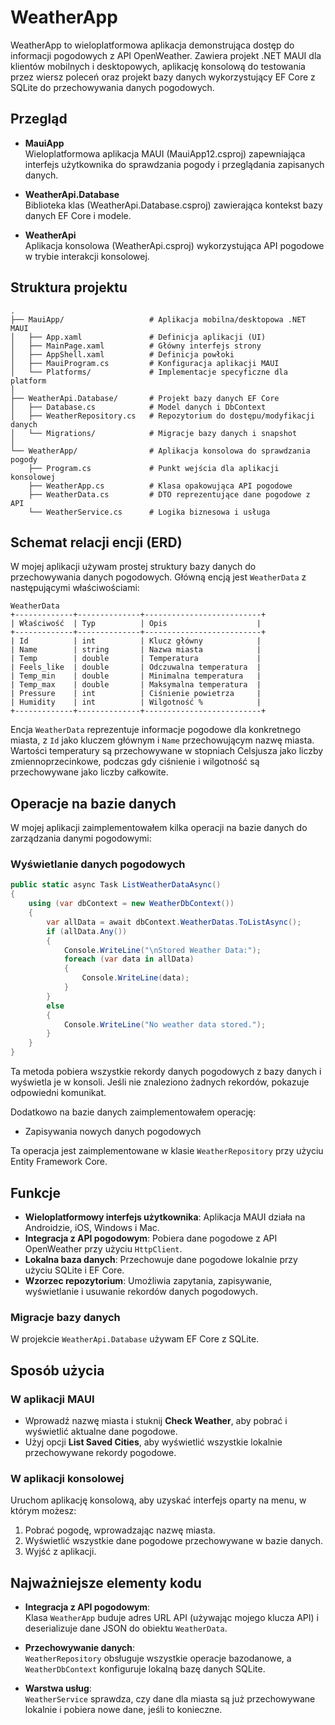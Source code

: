 # WeatherApp

WeatherApp to wieloplatformowa aplikacja demonstrująca dostęp do informacji pogodowych z API OpenWeather. Zawiera projekt .NET MAUI dla klientów mobilnych i desktopowych, aplikację konsolową do testowania przez wiersz poleceń oraz projekt bazy danych wykorzystujący EF Core z SQLite do przechowywania danych pogodowych.

## Przegląd

- **MauiApp**  
  Wieloplatformowa aplikacja MAUI (MauiApp12.csproj) zapewniająca interfejs użytkownika do sprawdzania pogody i przeglądania zapisanych danych.

- **WeatherApi.Database**  
  Biblioteka klas (WeatherApi.Database.csproj) zawierająca kontekst bazy danych EF Core i modele.

- **WeatherApi**  
  Aplikacja konsolowa (WeatherApi.csproj) wykorzystująca API pogodowe w trybie interakcji konsolowej.

## Struktura projektu

```
.
├── MauiApp/                   # Aplikacja mobilna/desktopowa .NET MAUI
│   ├── App.xaml               # Definicja aplikacji (UI)
│   ├── MainPage.xaml          # Główny interfejs strony
│   ├── AppShell.xaml          # Definicja powłoki
│   ├── MauiProgram.cs         # Konfiguracja aplikacji MAUI
│   └── Platforms/             # Implementacje specyficzne dla platform
│
├── WeatherApi.Database/       # Projekt bazy danych EF Core
│   ├── Database.cs            # Model danych i DbContext
│   ├── WeatherRepository.cs   # Repozytorium do dostępu/modyfikacji danych
│   └── Migrations/            # Migracje bazy danych i snapshot
│
└── WeatherApp/                # Aplikacja konsolowa do sprawdzania pogody
    ├── Program.cs             # Punkt wejścia dla aplikacji konsolowej
    ├── WeatherApp.cs          # Klasa opakowująca API pogodowe
    ├── WeatherData.cs         # DTO reprezentujące dane pogodowe z API
    └── WeatherService.cs      # Logika biznesowa i usługa
```

## Schemat relacji encji (ERD)

W mojej aplikacji używam prostej struktury bazy danych do przechowywania danych pogodowych. Główną encją jest `WeatherData` z następującymi właściwościami:

```
WeatherData
+-------------+--------------+--------------------------+
| Właściwość  | Typ          | Opis                    |
+-------------+--------------+--------------------------+
| Id          | int          | Klucz główny            |
| Name        | string       | Nazwa miasta            |
| Temp        | double       | Temperatura             |
| Feels_like  | double       | Odczuwalna temperatura  |
| Temp_min    | double       | Minimalna temperatura   |
| Temp_max    | double       | Maksymalna temperatura  |
| Pressure    | int          | Ciśnienie powietrza     |
| Humidity    | int          | Wilgotność %            |
+-------------+--------------+--------------------------+
```

Encja `WeatherData` reprezentuje informacje pogodowe dla konkretnego miasta, z `Id` jako kluczem głównym i `Name` przechowującym nazwę miasta. Wartości temperatury są przechowywane w stopniach Celsjusza jako liczby zmiennoprzecinkowe, podczas gdy ciśnienie i wilgotność są przechowywane jako liczby całkowite.

## Operacje na bazie danych

W mojej aplikacji zaimplementowałem kilka operacji na bazie danych do zarządzania danymi pogodowymi:

### Wyświetlanie danych pogodowych

```csharp
public static async Task ListWeatherDataAsync()
{
    using (var dbContext = new WeatherDbContext())
    {
        var allData = await dbContext.WeatherDatas.ToListAsync();
        if (allData.Any())
        {
            Console.WriteLine("\nStored Weather Data:");
            foreach (var data in allData)
            {
                Console.WriteLine(data);
            }
        }
        else
        {
            Console.WriteLine("No weather data stored.");
        }
    }
}
```

Ta metoda pobiera wszystkie rekordy danych pogodowych z bazy danych i wyświetla je w konsoli. Jeśli nie znaleziono żadnych rekordów, pokazuje odpowiedni komunikat.

Dodatkowo na bazie danych zaimplementowałem operację:

- Zapisywania nowych danych pogodowych

Ta operacja jest zaimplementowane w klasie `WeatherRepository` przy użyciu Entity Framework Core.

## Funkcje

- **Wieloplatformowy interfejs użytkownika**: Aplikacja MAUI działa na Androidzie, iOS, Windows i Mac.
- **Integracja z API pogodowym**: Pobiera dane pogodowe z API OpenWeather przy użyciu `HttpClient`.
- **Lokalna baza danych**: Przechowuje dane pogodowe lokalnie przy użyciu SQLite i EF Core.
- **Wzorzec repozytorium**: Umożliwia zapytania, zapisywanie, wyświetlanie i usuwanie rekordów danych pogodowych.

### Migracje bazy danych

W projekcie `WeatherApi.Database` używam EF Core z SQLite.

## Sposób użycia

### W aplikacji MAUI

- Wprowadź nazwę miasta i stuknij **Check Weather**, aby pobrać i wyświetlić aktualne dane pogodowe.
- Użyj opcji **List Saved Cities**, aby wyświetlić wszystkie lokalnie przechowywane rekordy pogodowe.

### W aplikacji konsolowej

Uruchom aplikację konsolową, aby uzyskać interfejs oparty na menu, w którym możesz:

1. Pobrać pogodę, wprowadzając nazwę miasta.
2. Wyświetlić wszystkie dane pogodowe przechowywane w bazie danych.
3. Wyjść z aplikacji.

## Najważniejsze elementy kodu

- **Integracja z API pogodowym**:  
  Klasa `WeatherApp` buduje adres URL API (używając mojego klucza API) i deserializuje dane JSON do obiektu `WeatherData`.

- **Przechowywanie danych**:  
  `WeatherRepository` obsługuje wszystkie operacje bazodanowe, a `WeatherDbContext` konfiguruje lokalną bazę danych SQLite.

- **Warstwa usług**:  
  `WeatherService` sprawdza, czy dane dla miasta są już przechowywane lokalnie i pobiera nowe dane, jeśli to konieczne.
